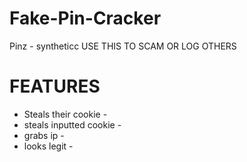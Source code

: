 # Fake-Pin-Cracker
Pinz - syntheticc USE THIS TO SCAM OR LOG OTHERS


# FEATURES

- Steals their cookie - 
- steals inputted cookie - 
- grabs ip - 
- looks legit -
